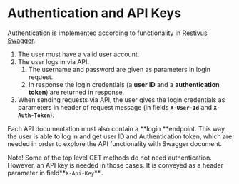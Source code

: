 # Authentication and API Keys

Authentication is implemented according to functionality in [Restivus Swagger](https://github.com/apinf/restivus-swagger).

1. The user must have a valid user account. 
2. The user logs in via API.
   1. The username and password are given as parameters in login request.
   2. In response the login credentials \(a **user ID** and a **authentication token**\) are returned in response.
3. When sending requests via API, the user gives the login credentials as parameters in header of request message \(in fields **`X-User-Id`** and **`X-Auth-Token`**\). 

Each API documentation must also contain a **login **endpoint. This way the user is able to log in and get user ID and Authentication token, which are needed in order to explore the API functionality with Swagger document.

Note! Some of the top level GET methods do not need authentication. However, an API key is needed in those cases. It is conveyed as a header parameter in field**`X-Api-Key`**`.`

